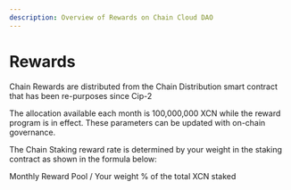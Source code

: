 ```yaml
---
description: Overview of Rewards on Chain Cloud DAO
---
```


# Rewards

Chain Rewards are distributed from the Chain Distribution smart contract that has been re-purposes since Cip-2

The allocation available each month is 100,000,000 XCN while the reward program is in effect. These parameters can be updated with on-chain governance.

The Chain Staking reward rate is determined by your weight in the staking contract as shown in the formula below:

Monthly Reward Pool / Your weight % of the total XCN staked